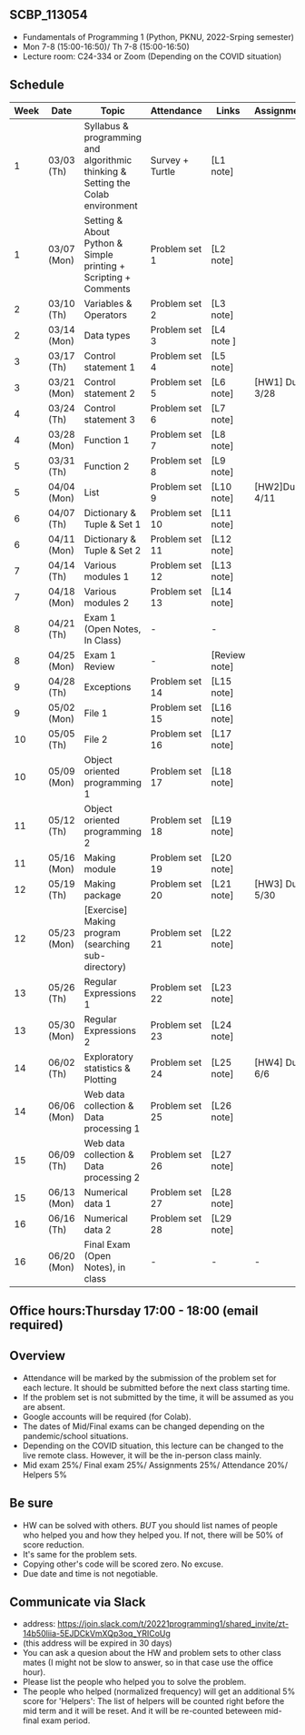 ## SCBP_113054
  * Fundamentals of Programming 1 (Python, PKNU, 2022-Srping semester) 
  * Mon 7-8 (15:00-16:50)/ Th 7-8 (15:00-16:50)
  * Lecture room: C24-334 or Zoom (Depending on the COVID situation) 

## Schedule 
| Week | Date      | Topic                                                         | Attendance | Links | Assignments |
|------|-----------|---------------------------------------------------------------|---------|-------|-------------|
|    1 |     03/03 (Th) | Syllabus & programming and algorithmic thinking & Setting the Colab environment |  Survey + Turtle   | [L1 note]       |             |
|    1 |     03/07 (Mon) | Setting & About Python & Simple printing + Scripting + Comments | Problem set 1  | [L2 note]      |             |
|    2 |     03/10 (Th) | Variables & Operators | Problem set 2 | [L3 note]  |             |
|    2 |     03/14 (Mon)| Data types | Problem set 3  | [L4 note ]    |             |
|    3 |     03/17 (Th) | Control statement 1 |   Problem set 4      | [L5 note]      |             |
|    3 |     03/21 (Mon) | Control statement 2 | Problem set 5  | [L6 note]   | [HW1] Due 3/28             |
|    4 |     03/24 (Th) |  Control statement 3    | Problem set 6  | [L7 note]     |             |
|    4 |     03/28 (Mon) |  Function 1 | Problem set 7  | [L8 note]     |             |
|    5 |     03/31 (Th) |  Function 2 | Problem set 8  | [L9 note] |             |
|    5 |     04/04 (Mon) |  List| Problem set 9  | [L10 note]  | [HW2]Due 4/11    |
|    6 |     04/07 (Th) | Dictionary & Tuple & Set 1 | Problem set 10| [L11 note]    |             |
|    6 |     04/11 (Mon) | Dictionary & Tuple & Set 2 | Problem set 11 | [L12 note]  |             |
|    7 |     04/14 (Th) |  Various modules 1 | Problem set 12 | [L13 note]  |             |
|    7 |     04/18 (Mon) | Various modules 2  |Problem set 13| [L14 note]|            |
|    8 |     04/21 (Th) | Exam 1 (Open Notes, In Class)                                 |       -  |   -      |             |
|    8 |     04/25 (Mon) | Exam 1 Review |   -      | [Review note] |             |
|    9 |     04/28 (Th) | Exceptions | Problem set 14 | [L15 note]    |             |
|    9 |     05/02 (Mon) | File 1 | Problem set 15| [L16 note]      |             |
|   10 |     05/05 (Th) | File 2 | Problem set 16| [L17 note]    |             |
|   10 |     05/09 (Mon) | Object oriented programming 1 | Problem set 17| [L18 note]      |             |
|   11 |     05/12 (Th) | Object oriented programming 2 |Problem set 18|[L19 note] |             |
|   11 |     05/16 (Mon) | Making module |Problem set 19| [L20 note]      | |
|   12 |     05/19 (Th) | Making package |Problem set 20| [L21 note]     | [HW3] Due  5/30 |
|   12 |     05/23 (Mon) | [Exercise] Making program (searching sub-directory) | Problem set 21| [L22 note]     |             |
|   13 |     05/26 (Th) | Regular Expressions 1 |Problem set 22| [L23 note]    |             |
|   13 |     05/30 (Mon) | Regular Expressions 2 |Problem set 23| [L24 note]   |             |
|   14 |     06/02 (Th) | Exploratory statistics & Plotting |Problem set 24| [L25 note]    |   [HW4] Due 6/6          |
|   14 |     06/06 (Mon) | Web data collection & Data processing 1| Problem set 25| [L26 note]  |             |
|   15 |     06/09 (Th) | Web data collection & Data processing 2 |Problem set 26| [L27 note]      |             |
|   15 |     06/13 (Mon) | Numerical data 1 | Problem set 27  |  [L28 note]        |             |
|   16  | 06/16 (Th) | Numerical data 2 |Problem set 28| [L29 note] |             |
|   16  | 06/20 (Mon) | Final Exam (Open Notes), in class |  -      | - |    -         |

## Office hours:Thursday 17:00 - 18:00 (email required) 

## Overview 
* Attendance will be marked by the submission of the problem set for each lecture. It should be submitted before the next class starting time. 
* If the problem set is not submitted by the time, it will be assumed as you are absent.
* Google accounts will be required (for Colab). 
* The dates of Mid/Final exams can be changed depending on the pandemic/school situations. 
* Depending on the COVID situation, this lecture can be changed to the live remote class. However, it will be the in-person class mainly. 
* Mid exam 25%/ Final exam 25%/ Assignments 25%/ Attendance 20%/ Helpers 5%

## Be sure 
* HW can be solved with others. *BUT* you should list names of people who helped you and how they helped you. If not, there will be 50% of score reduction. 
* It's same for the problem sets. 
* Copying other's code will be scored zero. No excuse. 
* Due date and time is not negotiable. 

## Communicate via Slack 
* address: https://join.slack.com/t/20221programming1/shared_invite/zt-14b50liia-5EJDCkVmXQp3oq_YRICoUg
* (this address will be expired in 30 days) 
* You can ask a quesion about the HW and problem sets to other class mates (I might not be slow to answer, so in that case use the office hour). 
* Please list the people who helped you to solve the problem. 
* The people who helped (normalized frequency) will get an additional 5% score for 'Helpers': The list of helpers will be counted right before the mid term and it will be reset. And it will be re-counted beteween mid-final exam period. 

